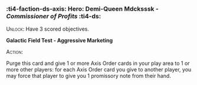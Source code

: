 ### :ti4-faction-ds-axis: **Hero**: Demi-Queen Mdcksssk - _Commissioner of Profits_ :ti4-ds:

<span style="font-variant:small-caps;">Unlock</span>: Have 3 scored objectives.

**Galactic Field Test - Aggressive Marketing**

<span style="font-variant:small-caps;">Action</span>:

Purge this card and give 1 or more Axis Order cards in your play area to 1 or more other players: for each Axis Order card you give to another player, you may force that player to give you 1 promissory note from their hand.
